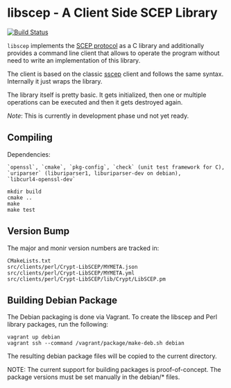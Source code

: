 libscep - A Client Side SCEP Library
====================================
[![Build Status](https://travis-ci.org/Javex/libscep.svg?branch=develop)](https://travis-ci.org/Javex/libscep)

`libscep` implements the 
[SCEP protocol](http://tools.ietf.org/html/draft-nourse-scep-23) as a C library
and additionally provides a command line client that allows to operate the 
program without need to write an implementation of this library.

The client is based on the classic [sscep](https://github.com/certnanny/sscep)
client and follows the same syntax. Internally it just wraps the library.

The library itself is pretty basic. It gets initialized, then one or multiple
operations can be executed and then it gets destroyed again.

*Note*: This is currently in development phase und not yet ready.

Compiling
----------

Dependencies:

    `openssl`, `cmake`, `pkg-config`, `check` (unit test framework for C),
    `uriparser` (liburiparser1, liburiparser-dev on debian),
    `libcurl4-openssl-dev`

    mkdir build
    cmake ..
    make
    make test

Version Bump
-------------

The major and monir version numbers are tracked in:

    CMakeLists.txt
    src/clients/perl/Crypt-LibSCEP/MYMETA.json
    src/clients/perl/Crypt-LibSCEP/MYMETA.yml
    src/clients/perl/Crypt-LibSCEP/lib/Crypt/LibSCEP.pm

Building Debian Package
------------------------

The Debian packaging is done via Vagrant. To create the libscep and Perl
library packages, run the following:

    vagrant up debian
    vagrant ssh --command /vagrant/package/make-deb.sh debian

The resulting debian package files will be copied to the current directory.

NOTE: The current support for building packages is proof-of-concept. The
package versions must be set manually in the debian/\* files.

